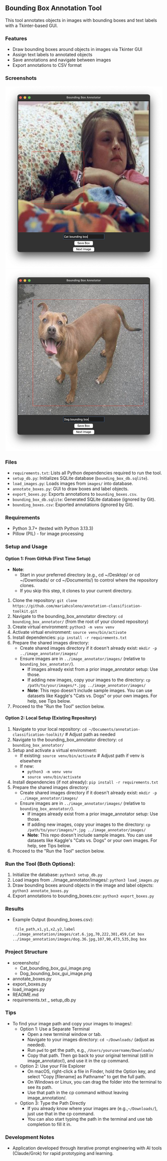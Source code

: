 ## Bounding Box Annotation Tool
This tool annotates objects in images with bounding boxes and text labels with a Tkinter-based GUI.

### Features
- Draw bounding boxes around objects in images via Tkinter GUI
- Assign text labels to annotated objects
- Save annotations and navigate between images
- Export annotations to CSV format

### Screenshots
![Cat Bounding Box Image GUI](screenshots/Cat_bounding_box_gui_image.png)
![Dog Bounding Box Image GUI](screenshots/Dog_bounding_box_gui_image.png)

### Files
- `requirements.txt`: Lists all Python dependencies required to run the tool.
- `setup_db.py`: Initializes SQLite database (`bounding_box_db.sqlite`).
- `load_images.py`: Loads images from `images/` into database.
- `annotate_boxes.py`: GUI to draw boxes and label objects.
- `export_boxes.py`: Exports annotations to `bounding_boxes.csv`.
- `bounding_box_db.sqlite`: Generated SQLite database (ignored by Git).
- `bounding_boxes.csv`: Exported annotations (ignored by Git).

### Requirements
- Python 3.7+ (tested with Python 3.13.3)
- Pillow (PIL) - for image processing

### Setup and Usage 
#### Option 1: From GitHub (First Time Setup)
- **Note**:
  - Start in your preferred directory (e.g., cd ~/Desktop/ or cd ~/Downloads/ or cd ~/Documents/) to control where the repository clones. 
  - If you skip this step, it clones to your current directory.
1. Clone the repository: `git clone https://github.com/mariahcoleno/annotation-classification-toolkit.git`                                      
2. Navigate to the bounding_box_annotator directory: `cd bounding_box_annotator/` (from the root of your cloned repository)
3. Create virtual environment: `python3 -m venv venv`
4. Activate virtual environment: `source venv/bin/activate`
5. Install dependencies: `pip install -r requirements.txt`
6. Prepare the shared images directory:
   - Create shared images directory if it doesn't already exist: `mkdir -p ../image_annotator/images/`
   - Ensure images are in `../image_annotator/images/` (relative to `bounding_box_annotator/`).
     - If images already exist from a prior image_annotator setup: Use those.
     - If adding new images, copy your images to the directory: `cp /path/to/your/images/*.jpg ../image_annotator/images/`
     - **Note**: This repo doesn't include sample images. You can use datasets like Kaggle's "Cats vs. Dogs" or your own images. For help, see Tips below.
7. Proceed to the "Run the Tool" section below.

#### Option 2: Local Setup (Existing Repository)
1. Navigate to your local repository: `cd ~/Documents/annotation-classification-toolkit/` # Adjust path as needed
2. Navigate to the bounding_box_annotator directory: `cd bounding_box_annotator/`
3. Setup and activate a virtual environment:
   - If existing: `source venv/bin/activate` # Adjust path if venv is elsewhere
   - If new: 
     - `python3 -m venv venv`
     - `source venv/bin/activate`
4. Install dependencies (if not already): `pip install -r requirements.txt`
5. Prepare the shared images directory:
   - Create shared images directory if it doesn't already exist: `mkdir -p ../image_annotator/images/`
   - Ensure images are in `../image_annotator/images/` (relative to `bounding_box_annotator/`).
     - If images already exist from a prior image_annotator setup: Use those.
     - If adding new images, copy your images to the directory: `cp /path/to/your/images/*.jpg ../image_annotator/images/`
     - **Note**: This repo doesn't include sample images. You can use datasets like Kaggle's "Cats vs. Dogs" or your own images. For help, see Tips below.
6. Proceed to the "Run the Tool" section below.

### Run the Tool (Both Options):
1. Initialize the database: `python3 setup_db.py` 
2. Load images from ../image_annotator/images/: `python3 load_images.py` 
3. Draw bounding boxes around objects in the image and label objects: `python3 annotate_boxes.py`
4. Export annotations to bounding_boxes.csv: `python3 export_boxes.py`

### Results
- Example Output (bounding_boxes.csv):
  ```csv 
   file_path,x1,y1,x2,y2,label
  ../image_annotation/images/cat.6.jpg,70,222,301,459,Cat box
  ../image_annotation/images/dog.36.jpg,107,90,473,535,Dog box 
  ```

### Project Structure
- screenshots/
  - Cat_bounding_box_gui_image.png
  - Dog_bounding_box_gui_image.png
- annotate_boxes.py
- export_boxes.py
- load_images.py
- README.md
- requirements.txt
_ setup_db.py

### Tips
- To find your image path and copy your images to images/:
  - Option 1: Use a Separate Terminal
    - Open a new terminal window or tab.
    - Navigate to your images directory: `cd ~/Downloads/` (adjust as needed).
    - Run `pwd` to get the path, e.g., `/Users/yourusername/Downloads/`
    - Copy that path. Then go back to your original terminal (still in image_annotator/), and use it in the cp command.
  - Option 2: Use your File Explorer
    - On macOS, right-click a file in Finder, hold the Option key, and select "Copy [filename] as Pathname" to get the full path.
    - On Windows or Linux, you can drag the folder into the terminal to see its path.
    - Use that path in the cp command without leaving image_annotation/.
  - Option 3: Type the Path Directly
    - If you already know where your images are (e.g.,`~/Downloads/`), just use that in the cp command.
    - You can also start typing the path in the terminal and use tab completion to fill it in.

### Development Notes
- Application developed through iterative prompt engineering with AI tools (Claude/Grok) for rapid prototyping and learning.
